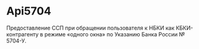# Api5704
Предоставление ССП при обращении пользователя к НБКИ как КБКИ-контрагенту в режиме «одного окна» по Указанию Банка России № 5704-У.
